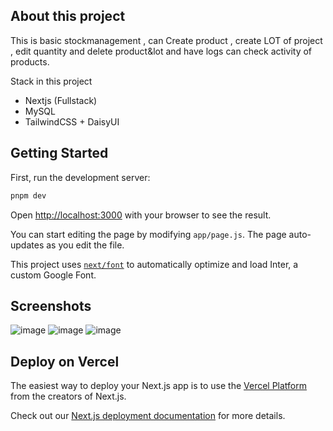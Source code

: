 ## About this project

This is basic stockmanagement , can Create product , create LOT of project , edit quantity and delete product&lot and have logs can check activity of products.

Stack in this project
- Nextjs (Fullstack)
- MySQL
- TailwindCSS + DaisyUI

## Getting Started

First, run the development server:

```bash
pnpm dev
```

Open [http://localhost:3000](http://localhost:3000) with your browser to see the result.

You can start editing the page by modifying `app/page.js`. The page auto-updates as you edit the file.

This project uses [`next/font`](https://nextjs.org/docs/basic-features/font-optimization) to automatically optimize and load Inter, a custom Google Font.

## Screenshots
![image](https://github.com/nawapons/stockmanagement/assets/88156106/fa61c4f6-787f-45ae-bfef-28cbb907aacd)
![image](https://github.com/nawapons/stockmanagement/assets/88156106/44071a8a-1f18-4cc1-bccd-de622a83eb7f)
![image](https://github.com/nawapons/stockmanagement/assets/88156106/45e1df36-68df-4f8e-9038-151ff0e9b223)


## Deploy on Vercel

The easiest way to deploy your Next.js app is to use the [Vercel Platform](https://vercel.com/new?utm_medium=default-template&filter=next.js&utm_source=create-next-app&utm_campaign=create-next-app-readme) from the creators of Next.js.

Check out our [Next.js deployment documentation](https://nextjs.org/docs/deployment) for more details.
